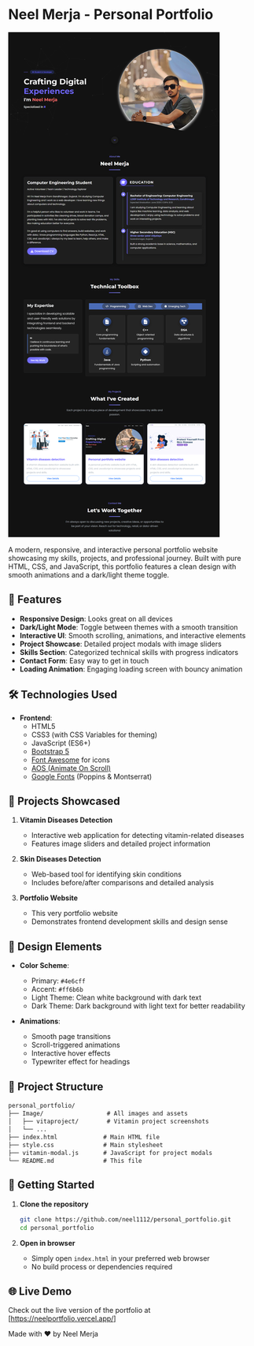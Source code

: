 # Neel Merja - Personal Portfolio

![Portfolio Screenshot](https://github.com/neel1112/personal_portfolio/blob/main/image.png)

A modern, responsive, and interactive personal portfolio website showcasing my skills, projects, and professional journey. Built with pure HTML, CSS, and JavaScript, this portfolio features a clean design with smooth animations and a dark/light theme toggle.

## 🌟 Features

- **Responsive Design**: Looks great on all devices
- **Dark/Light Mode**: Toggle between themes with a smooth transition
- **Interactive UI**: Smooth scrolling, animations, and interactive elements
- **Project Showcase**: Detailed project modals with image sliders
- **Skills Section**: Categorized technical skills with progress indicators
- **Contact Form**: Easy way to get in touch
- **Loading Animation**: Engaging loading screen with bouncy animation

## 🛠️ Technologies Used

- **Frontend**:
  - HTML5
  - CSS3 (with CSS Variables for theming)
  - JavaScript (ES6+)
  - [Bootstrap 5](https://getbootstrap.com/)
  - [Font Awesome](https://fontawesome.com/) for icons
  - [AOS (Animate On Scroll)](https://michalsnik.github.io/aos/)
  - [Google Fonts](https://fonts.google.com/) (Poppins & Montserrat)

## 🚀 Projects Showcased

1. **Vitamin Diseases Detection**
   - Interactive web application for detecting vitamin-related diseases
   - Features image sliders and detailed project information

2. **Skin Diseases Detection**
   - Web-based tool for identifying skin conditions
   - Includes before/after comparisons and detailed analysis

3. **Portfolio Website**
   - This very portfolio website
   - Demonstrates frontend development skills and design sense

## 🎨 Design Elements

- **Color Scheme**:
  - Primary: `#4e6cff`
  - Accent: `#ff6b6b`
  - Light Theme: Clean white background with dark text
  - Dark Theme: Dark background with light text for better readability

- **Animations**:
  - Smooth page transitions
  - Scroll-triggered animations
  - Interactive hover effects
  - Typewriter effect for headings

## 📂 Project Structure

```
personal_portfolio/
├── Image/                  # All images and assets
│   ├── vitaproject/        # Vitamin project screenshots
│   └── ...
├── index.html             # Main HTML file
├── style.css              # Main stylesheet
├── vitamin-modal.js       # JavaScript for project modals
└── README.md              # This file
```

## 🚀 Getting Started

1. **Clone the repository**
   ```bash
   git clone https://github.com/neel1112/personal_portfolio.git
   cd personal_portfolio
   ```

2. **Open in browser**
   - Simply open `index.html` in your preferred web browser
   - No build process or dependencies required

## 🌐 Live Demo

Check out the live version of the portfolio at [https://neelportfolio.vercel.app/]





Made with ❤️ by Neel Merja
